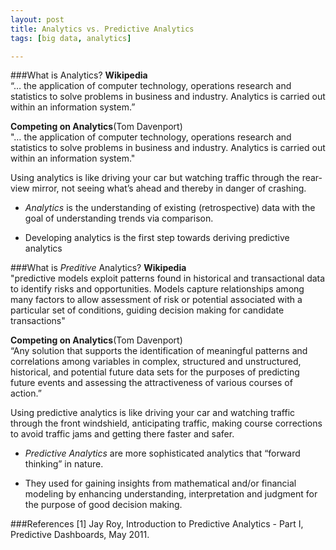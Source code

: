 ```yaml
---
layout: post
title: Analytics vs. Predictive Analytics
tags: [big data, analytics]

---
```

###What is Analytics?
**Wikipedia**  
“… the application of computer technology, operations research and statistics to solve problems in business and industry. Analytics is carried out within an information system.”
**Competing on Analytics**(Tom Davenport)  
"… the application of computer technology, operations research and statistics to solve problems in business and industry. Analytics is carried out within an information system."

Using analytics is like driving your car but watching traffic through the rear-view mirror, not seeing what’s ahead and thereby in danger of crashing.

- *Analytics* is the understanding of existing (retrospective) data with the goal of understanding trends via comparison.

- Developing analytics is the first step towards deriving predictive analytics


###What is *Preditive* Analytics?
**Wikipedia**  
"predictive models exploit patterns found in historical and transactional data to identify risks and opportunities. Models capture relationships among many factors to allow assessment of risk or potential associated with a particular set of conditions, guiding decision making for candidate transactions"
**Competing on Analytics**(Tom Davenport)  
“Any solution that supports the identification of meaningful patterns and correlations among variables in complex, structured and unstructured, historical, and potential future data sets for the purposes of predicting future events and assessing the attractiveness of various courses of action.”

Using predictive analytics is like driving your car and watching traffic through the front windshield, anticipating traffic, making course corrections to avoid traffic jams and getting there faster and safer.

- *Predictive Analytics* are more sophisticated analytics that “forward thinking” in nature.

- They used for gaining insights from mathematical and/or financial modeling by enhancing understanding, interpretation and judgment for the purpose of good decision making.

###References
[1] Jay Roy, Introduction to Predictive Analytics - Part I, Predictive Dashboards, May 2011. 